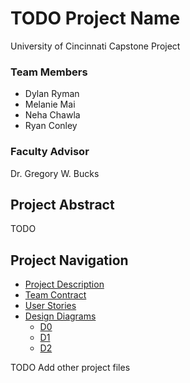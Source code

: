 # TODO Project Name
University of Cincinnati Capstone Project

### Team Members
- Dylan Ryman
- Melanie Mai
- Neha Chawla
- Ryan Conley

### Faculty Advisor
Dr. Gregory W. Bucks

## Project Abstract
TODO

## Project Navigation
- [Project Description](ProjectDescription.md)
- [Team Contract](TeamContract.md)
- [User Stories](UserStories.md)
- [Design Diagrams](/Design_Diagrams/DesignDiagrams.md)
    - [D0](/Design_Diagrams/D0.png)
    - [D1](/Design_Diagrams/D1.png)
    - [D2](/Design_Diagrams/D2.png)

TODO Add other project files
